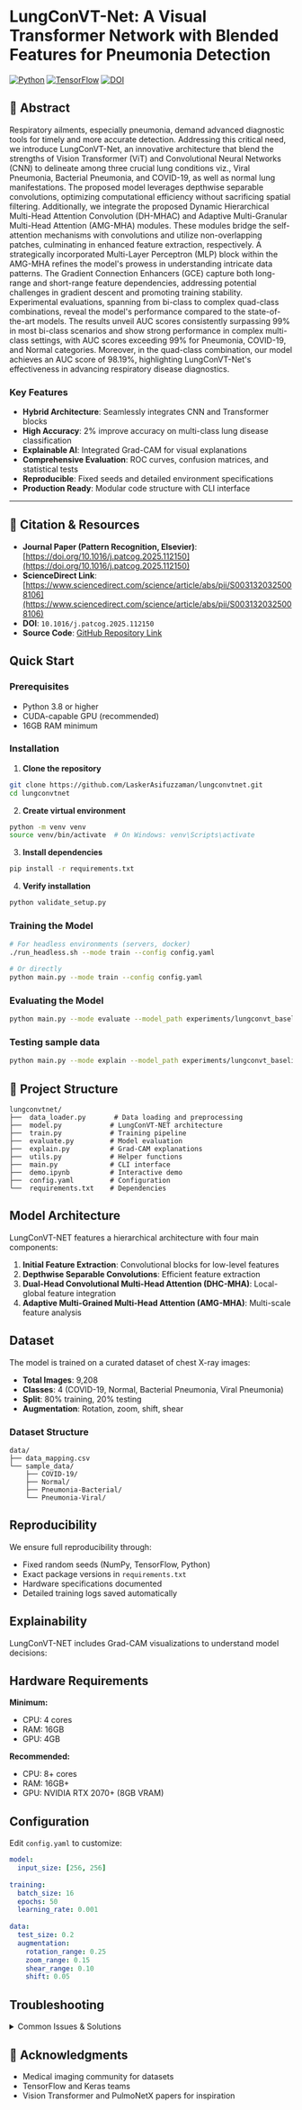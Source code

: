# LungConVT-Net: A Visual Transformer Network with Blended Features for Pneumonia Detection

[![Python](https://img.shields.io/badge/python-3.8%2B-blue)](https://www.python.org/downloads/)
[![TensorFlow](https://img.shields.io/badge/tensorflow-2.10%2B-orange)](https://www.tensorflow.org/)
[![DOI](https://img.shields.io/badge/DOI-10.1016%2Fj.patcog.2025.112150-blue)](https://doi.org/10.1016/j.patcog.2025.112150)

## 🔬 Abstract

Respiratory ailments, especially pneumonia, demand advanced diagnostic tools for timely and more accurate detection. Addressing this critical need, we introduce LungConVT-Net, an innovative architecture that blend the strengths of Vision Transformer (ViT) and Convolutional Neural Networks (CNN) to delineate among three crucial lung conditions viz., Viral Pneumonia, Bacterial Pneumonia, and COVID-19, as well as normal lung manifestations. The proposed model leverages depthwise separable convolutions, optimizing computational efficiency without sacrificing spatial filtering. Additionally, we integrate the proposed Dynamic Hierarchical Multi-Head Attention Convolution (DH-MHAC) and Adaptive Multi-Granular Multi-Head Attention (AMG-MHA) modules. These modules bridge the self-attention mechanisms with convolutions and utilize non-overlapping patches, culminating in enhanced feature extraction, respectively. A strategically incorporated Multi-Layer Perceptron (MLP) block within the AMG-MHA refines the model's prowess in understanding intricate data patterns. The Gradient Connection Enhancers (GCE) capture both long-range and short-range feature dependencies, addressing potential challenges in gradient descent and promoting training stability. Experimental evaluations, spanning from bi-class to complex quad-class combinations, reveal the model's performance compared to the state-of-the-art models.  The results unveil AUC scores consistently surpassing 99\% in most bi-class scenarios and show strong performance in complex multi-class settings, with AUC scores exceeding 99\% for Pneumonia, COVID-19, and Normal categories. Moreover, in the quad-class combination, our model achieves an AUC score of 98.19\%, highlighting LungConVT-Net's effectiveness in advancing respiratory disease diagnostics.


### Key Features

- **Hybrid Architecture**: Seamlessly integrates CNN and Transformer blocks
- **High Accuracy**: 2% improve accuracy on multi-class lung disease classification
- **Explainable AI**: Integrated Grad-CAM for visual explanations
- **Comprehensive Evaluation**: ROC curves, confusion matrices, and statistical tests
- **Reproducible**: Fixed seeds and detailed environment specifications
- **Production Ready**: Modular code structure with CLI interface

---

## 📄 Citation & Resources
- **Journal Paper (Pattern Recognition, Elsevier)**: [https://doi.org/10.1016/j.patcog.2025.112150](https://doi.org/10.1016/j.patcog.2025.112150)  
- **ScienceDirect Link**: [https://www.sciencedirect.com/science/article/abs/pii/S0031320325008106](https://www.sciencedirect.com/science/article/abs/pii/S0031320325008106)  
- **DOI**: `10.1016/j.patcog.2025.112150`  
- **Source Code**: [GitHub Repository Link](https://github.com/LaskerAsifuzzaman/lungconvtnet)



## Quick Start

### Prerequisites

- Python 3.8 or higher
- CUDA-capable GPU (recommended)
- 16GB RAM minimum

### Installation

1. **Clone the repository**
```bash
git clone https://github.com/LaskerAsifuzzaman/lungconvtnet.git
cd lungconvtnet
```

2. **Create virtual environment**
```bash
python -m venv venv
source venv/bin/activate  # On Windows: venv\Scripts\activate
```

3. **Install dependencies**
```bash
pip install -r requirements.txt
```

4. **Verify installation**
```bash
python validate_setup.py
```

### Training the Model

```bash
# For headless environments (servers, docker)
./run_headless.sh --mode train --config config.yaml

# Or directly
python main.py --mode train --config config.yaml
```

### Evaluating the Model

```bash
python main.py --mode evaluate --model_path experiments/lungconvt_baseline/models/lungconvt_final.h5 --config config.yaml
```

### Testing sample data

```bash
python main.py --mode explain --model_path experiments/lungconvt_baseline/models/lungconvt_final.h5 --image_path path/to/image.jpg
```

## 📁 Project Structure

```
lungconvtnet/
├──  data_loader.py       # Data loading and preprocessing
├──  model.py            # LungConVT-NET architecture
├──  train.py            # Training pipeline
├──  evaluate.py         # Model evaluation
├──  explain.py          # Grad-CAM explanations
├──  utils.py            # Helper functions
├──  main.py             # CLI interface
├──  demo.ipynb          # Interactive demo
├──  config.yaml         # Configuration
└──  requirements.txt    # Dependencies
```

## Model Architecture

LungConVT-NET features a hierarchical architecture with four main components:

1. **Initial Feature Extraction**: Convolutional blocks for low-level features
2. **Depthwise Separable Convolutions**: Efficient feature extraction
3. **Dual-Head Convolutional Multi-Head Attention (DHC-MHA)**: Local-global feature integration
4. **Adaptive Multi-Grained Multi-Head Attention (AMG-MHA)**: Multi-scale feature analysis


## Dataset

The model is trained on a curated dataset of chest X-ray images:

- **Total Images**: 9,208
- **Classes**: 4 (COVID-19, Normal, Bacterial Pneumonia, Viral Pneumonia)
- **Split**: 80% training, 20% testing
- **Augmentation**: Rotation, zoom, shift, shear

### Dataset Structure
```
data/
├── data_mapping.csv
└── sample_data/
    ├── COVID-19/
    ├── Normal/
    ├── Pneumonia-Bacterial/
    └── Pneumonia-Viral/
```

## Reproducibility

We ensure full reproducibility through:

- Fixed random seeds (NumPy, TensorFlow, Python)
- Exact package versions in `requirements.txt`
- Hardware specifications documented
- Detailed training logs saved automatically


## Explainability

LungConVT-NET includes Grad-CAM visualizations to understand model decisions:

## Hardware Requirements

**Minimum:**
- CPU: 4 cores
- RAM: 16GB
- GPU: 4GB 

**Recommended:**
- CPU: 8+ cores
- RAM: 16GB+
- GPU: NVIDIA RTX 2070+ (8GB VRAM)

## Configuration

Edit `config.yaml` to customize:

```yaml
model:
  input_size: [256, 256]
  
training:
  batch_size: 16
  epochs: 50
  learning_rate: 0.001
  
data:
  test_size: 0.2
  augmentation:
    rotation_range: 0.25
    zoom_range: 0.15
    shear_range: 0.10
    shift: 0.05
```

## Troubleshooting

<details>
<summary>Common Issues & Solutions</summary>

### Display/Qt Errors
```bash
export MPLBACKEND=Agg
export QT_QPA_PLATFORM=offscreen
```

### Out of Memory
- Reduce `batch_size` in config.yaml
- Enable mixed precision training

### Installation Issues
```bash
pip install --upgrade pip
pip install -r requirements.txt --no-cache-dir
```

</details>


## 🙏 Acknowledgments

- Medical imaging community for datasets
- TensorFlow and Keras teams
- Vision Transformer and PulmoNetX papers for inspiration

